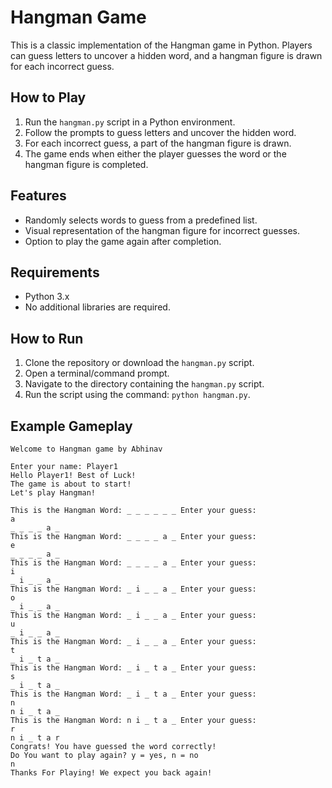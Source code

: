 # Hangman Game

This is a classic implementation of the Hangman game in Python. Players can guess letters to uncover a hidden word, and a hangman figure is drawn for each incorrect guess.

## How to Play

1. Run the `hangman.py` script in a Python environment.
2. Follow the prompts to guess letters and uncover the hidden word.
3. For each incorrect guess, a part of the hangman figure is drawn.
4. The game ends when either the player guesses the word or the hangman figure is completed.

## Features

- Randomly selects words to guess from a predefined list.
- Visual representation of the hangman figure for incorrect guesses.
- Option to play the game again after completion.

## Requirements

- Python 3.x
- No additional libraries are required.

## How to Run

1. Clone the repository or download the `hangman.py` script.
2. Open a terminal/command prompt.
3. Navigate to the directory containing the `hangman.py` script.
4. Run the script using the command: `python hangman.py`.

## Example Gameplay

```plaintext
Welcome to Hangman game by Abhinav

Enter your name: Player1
Hello Player1! Best of Luck!
The game is about to start!
Let's play Hangman!

This is the Hangman Word: _ _ _ _ _ _ Enter your guess:
a
_ _ _ _ a _ 
This is the Hangman Word: _ _ _ _ a _ Enter your guess:
e
_ _ _ _ a _ 
This is the Hangman Word: _ _ _ _ a _ Enter your guess:
i
_ i _ _ a _ 
This is the Hangman Word: _ i _ _ a _ Enter your guess:
o
_ i _ _ a _ 
This is the Hangman Word: _ i _ _ a _ Enter your guess:
u
_ i _ _ a _ 
This is the Hangman Word: _ i _ _ a _ Enter your guess:
t
_ i _ t a _ 
This is the Hangman Word: _ i _ t a _ Enter your guess:
s
_ i _ t a _ 
This is the Hangman Word: _ i _ t a _ Enter your guess:
n
n i _ t a _ 
This is the Hangman Word: n i _ t a _ Enter your guess:
r
n i _ t a r 
Congrats! You have guessed the word correctly!
Do You want to play again? y = yes, n = no 
n
Thanks For Playing! We expect you back again!
